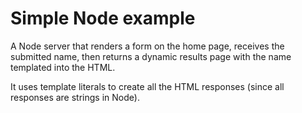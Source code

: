 # Simple Node example

A Node server that renders a form on the home page, receives the submitted name, then returns a dynamic results page with the name templated into the HTML.

It uses template literals to create all the HTML responses (since all responses are strings in Node).

